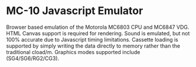 MC-10 Javascript Emulator
=========================

Browser based emulation of the Motorola MC6803 CPU and MC6847 VDG. HTML Canvas support is required for rendering. Sound is emulated, but not 100% accurate due to Javascript timing limitations. Cassette loading is supported by simply writing the data directly to memory rather than the traditional cload/m. Graphics modes supported include (SG4/SG6/RG2/CG3).
